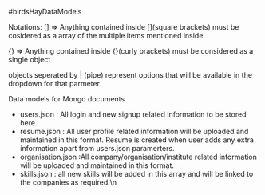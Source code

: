 #birdsHayDataModels

Notations: 
[] => Anything contained inside [](square brackets) must be cosidered as a array of the multiple items mentioned inside.

{} => Anything contained inside {}(curly brackets) must be considered as a single object

objects seperated by | (pipe) represent options that will be available in the dropdown for that parmeter

Data models for Mongo documents
- users.json : All login and new signup related information to be stored here.
- resume.json : All user profile related information will be uploaded and maintained in this format. Resume is created when user adds any extra information apart from users.json paramerters.
- organisation.json :All company/organisation/institute related information will be uploaded and maintained in this format.
- skills.json : all new skills will be added in this array and will be linked to the companies as required.\n

